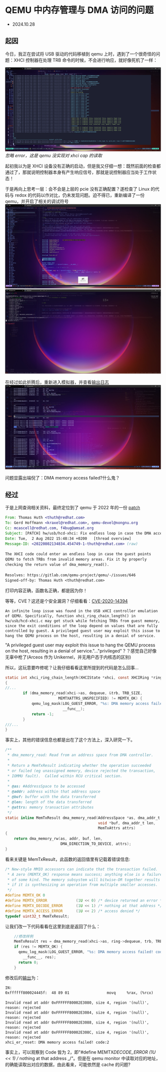 # QEMU 中内存管理与 DMA 访问的问题

- 2024.10.28

## 起因

今日，我正在尝试将 USB 驱动的代码移植到 qemu 上时，遇到了一个很奇怪的问题：XHCI 控制器在处理 TRB 命令的时候，不会进行响应，就好像死机了一样：

![stuck ok qemu dma!](./figs/stuck_on_qemu_dma.png)
_忽略 error，这是 qemu 没实现对 xhci cap 的读取_

起初我以为是 XHCI 设备没有正确的启动，但是我又仔细一想：既然前面的检查都通过了，那就说明控制器本身有产生响应信号，那就是说控制器应当处于工作状态！

于是再向上思考一层：会不会是上层的 pcie 没有正确配置？遂检查了 Linux 的代码与 redox 的代码以作对比，仍未发现问题。迫不得已，重新编译了一份 qemu，并开启了相关的调试符号
![stuck ok qemu dma!](./figs/enable_qemu_xhci_debug.png)
![stuck ok qemu dma!](./figs/configure_qemu_debug.png)

在经过如此折腾后，重新进入模拟器，并查看[输出日志](./refs/qemu_1.log)
![dma access failed](./figs/DMA_access_failed.png)

问题显露出端倪了：DMA memory access failed?什么鬼？

## 经过

于是上网查询相关资料，最终定位到了 qemu 于 2022 年的一份 [patch](https://lore.kernel.org/qemu-devel/20220802134834.454749-1-thuth@redhat.com/)

```email
From: Thomas Huth <thuth@redhat.com>
To: Gerd Hoffmann <kraxel@redhat.com>, qemu-devel@nongnu.org
Cc: mcascell@redhat.com, f4bug@amsat.org
Subject: [PATCH] hw/usb/hcd-xhci: Fix endless loop in case the DMA access fails (CVE-2020-14394)
Date: Tue,  2 Aug 2022 15:48:34 +0200	[thread overview]
Message-ID: <20220802134834.454749-1-thuth@redhat.com> (raw)

The XHCI code could enter an endless loop in case the guest points
QEMU to fetch TRBs from invalid memory areas. Fix it by properly
checking the return value of dma_memory_read().

Resolves: https://gitlab.com/qemu-project/qemu/-/issues/646
Signed-off-by: Thomas Huth <thuth@redhat.com>
```

打印内容正确，函数名正确，都是因为你！

等等，CVE？这还是个安全漏洞？仔细看看：[CVE-2020-14394](https://bugzilla.redhat.com/show_bug.cgi?id=1908004)

```comment
An infinite loop issue was found in the USB xHCI controller emulation of QEMU. Specifically, function xhci_ring_chain_length() in hw/usb/hcd-xhci.c may get stuck while fetching TRBs from guest memory, since the exit conditions of the loop depend on values that are fully controlled by guest. A privileged guest user may exploit this issue to hang the QEMU process on the host, resulting in a denial of service.
```

"A privileged guest user may exploit this issue to hang the QEMU process on the host, resulting in a denial of service."..."privileged"？？感觉自己好像无辜中枪了(Arceos 作为 Unikernel，并无用户态于内核态的区别)

所以，这玩意要咋修呢？让我仔细看看这里所提到的代码是怎么回事...

```c
static int xhci_ring_chain_length(XHCIState *xhci, const XHCIRing *ring)
{
//...
        if (dma_memory_read(xhci->as, dequeue, &trb, TRB_SIZE,
                        MEMTXATTRS_UNSPECIFIED) != MEMTX_OK) {
            qemu_log_mask(LOG_GUEST_ERROR, "%s: DMA memory access failed!\n",
                          __func__);
            return -1;
        }
///...
}
```

事实上，其他的错误信息也都是出在了这个方法上，深入研究一下。

```c
/**
 * dma_memory_read: Read from an address space from DMA controller.
 *
 * Return a MemTxResult indicating whether the operation succeeded
 * or failed (eg unassigned memory, device rejected the transaction,
 * IOMMU fault).  Called within RCU critical section.
 *
 * @as: #AddressSpace to be accessed
 * @addr: address within that address space
 * @buf: buffer with the data transferred
 * @len: length of the data transferred
 * @attrs: memory transaction attributes
 */
static inline MemTxResult dma_memory_read(AddressSpace *as, dma_addr_t addr,
                                          void *buf, dma_addr_t len,
                                          MemTxAttrs attrs)
{
    return dma_memory_rw(as, addr, buf, len,
                         DMA_DIRECTION_TO_DEVICE, attrs);
}
```

看来关键是 MemTxResult，此函数的返回值里有记载着错误信息:

```c
/* New-style MMIO accessors can indicate that the transaction failed.
 * A zero (MEMTX_OK) response means success; anything else is a failure
 * of some kind. The memory subsystem will bitwise-OR together results
 * if it is synthesizing an operation from multiple smaller accesses.
 */
#define MEMTX_OK 0
#define MEMTX_ERROR             (1U << 0) /* device returned an error */
#define MEMTX_DECODE_ERROR      (1U << 1) /* nothing at that address */
#define MEMTX_ACCESS_ERROR      (1U << 2) /* access denied */
typedef uint32_t MemTxResult;
```

让我们改一下代码看看在这里到底是返回了什么：

```c
    //修改样例
    MemTxResult res = dma_memory_read(xhci->as, ring->dequeue, trb, TRB_SIZE, MEMTXATTRS_UNSPECIFIED);
    if (res != MEMTX_OK) {
      qemu_log_mask(LOG_GUEST_ERROR, "%s: DMA memory access failed! code:%x\n",
        __func__, res);
      return 0;
    }
```

修改后的[输出](./refs/qemu_2.log)为：

```log
IN:
0xffffff800024445f:  48 89 01                 movq     %rax, (%rcx)

Invalid read at addr 0xFFFFFF80002E3080, size 4, region '(null)', reason: rejected
Invalid read at addr 0xFFFFFF80002E3084, size 4, region '(null)', reason: rejected
Invalid read at addr 0xFFFFFF80002E3088, size 4, region '(null)', reason: rejected
Invalid read at addr 0xFFFFFF80002E308C, size 4, region '(null)', reason: rejected
xhci_er_reset: DMA memory access failed! code:2
```

事实上，可以观察到 Code 皆为 2，即"#define MEMTX*DECODE_ERROR (1U << 1) /* nothing at that address \_/"。但是在 qemu monitor 中读取对应的地址，的确能读取出对应的数据，由此看来，可能依然是 cache 的问题?
